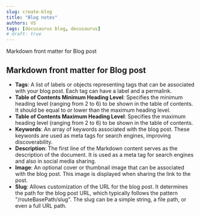 ```yaml
---
slug: create-blog
title: "Blog notes"
authors: VS
tags: [docusaurus blog, docusaurus]
# draft: true
---
```


Markdown front matter for Blog post

<!--truncate-->

## Markdown front matter for Blog post

- **Tags**: A list of labels or objects representing tags that can be associated with your blog post. Each tag can have a label and a permalink.
- **Table of Contents Minimum Heading Level**: Specifies the minimum heading level (ranging from 2 to 6) to be shown in the table of contents. It should be equal to or lower than the maximum heading level.
- **Table of Contents Maximum Heading Level**: Specifies the maximum heading level (ranging from 2 to 6) to be shown in the table of contents.
- **Keywords**: An array of keywords associated with the blog post. These keywords are used as meta tags for search engines, improving discoverability.
- **Description**: The first line of the Markdown content serves as the description of the document. It is used as a meta tag for search engines and also in social media sharing.
- **Image**: An optional cover or thumbnail image that can be associated with the blog post. This image is displayed when sharing the link to the post.
- **Slug**: Allows customization of the URL for the blog post. It determines the path for the blog post URL, which typically follows the pattern "/routeBasePath/slug". The slug can be a simple string, a file path, or even a full URL path.
